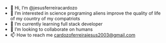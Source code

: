 - 👋 Hi, I’m @jesusferreiracardozo
- 👀 I’m interested in science programing aliens improve the quality of life of my country of my compatriots
- 🌱 I’m currently learning full stack developer
- 💞️ I’m looking to collaborate on humans
- 📫 How to reach me cardozoferreirajesus2003@gmail.com 

<!---
jesusferreiracardozo/jesusferreiracardozo is a ✨ special ✨ repository because its `README.md` (this file) appears on your GitHub profile.
You can click the Preview link to take a look at your changes.
--->
